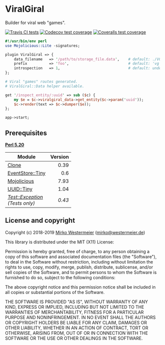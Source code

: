 ViralGiral
==========

Builder for viral web "games".

[![Travis CI tests](https://travis-ci.org/memowe/viralgiral.svg?branch=master)](https://travis-ci.org/memowe/viralgiral)
[![Codecov test coverage](https://codecov.io/gh/memowe/viralgiral/branch/master/graph/badge.svg)](https://codecov.io/gh/memowe/viralgiral)
[![Coveralls test coverage](https://coveralls.io/repos/github/memowe/viralgiral/badge.svg?branch=master)](https://coveralls.io/github/memowe/viralgiral?branch=master)

```perl
#!/usr/bin/env perl
use Mojolicious::Lite -signatures;

plugin ViralGiral => {
    data_filename   => '/path/to/storage_file.data',    # default: ./VG_data
    prefix          => 'foo',                           # default: 'vg'
    introspection   => 1,                               # default: undef
};

# Viral "games" routes generated.
# ViralGiral::Data helper available.

get '/inspect_entity/:uuid' => sub ($c) {
    my $e = $c->viralgiral_data->get_entity($c->param('uuid'));
    $c->render(text => $c->dumper($e));
};

app->start;
```

Prerequisites
-------------

**[Perl 5.20][perl]**

| Module | Version |
|--------|--------:|
| [Clone][clone] | 0.39 |
| [EventStore::Tiny][evstti] | 0.6 |
| [Mojolicious][mojo] | 7.93 |
| [UUID::Tiny][uuti] | 1.04 |
| *[Test::Exception][teex]<br>(Tests only)* | *0.43* |

[perl]: https://www.perl.org/get.html
[clone]: https://metacpan.org/pod/Clone
[evstti]: https://metacpan.org/pod/EventStore::Tiny
[mojo]: https://metacpan.org/pod/Mojolicious
[uuti]: https://metacpan.org/pod/UUID::Tiny
[teex]: https://metacpan.org/pod/Test::Exception

License and copyright
---------------------

Copyright (c) 2018-2019 [Mirko Westermeier][mirko] ([mirko@westermeier.de][mmail])

[mirko]: http://mirko.westermeier.de
[mmail]: mailto:mirko@westermeier.de

This library is distributed under the MIT (X11) License:

Permission is hereby granted, free of charge, to any person
obtaining a copy of this software and associated documentation
files (the "Software"), to deal in the Software without
restriction, including without limitation the rights to use,
copy, modify, merge, publish, distribute, sublicense, and/or sell
copies of the Software, and to permit persons to whom the
Software is furnished to do so, subject to the following
conditions:

The above copyright notice and this permission notice shall be
included in all copies or substantial portions of the Software.

THE SOFTWARE IS PROVIDED "AS IS", WITHOUT WARRANTY OF ANY KIND,
EXPRESS OR IMPLIED, INCLUDING BUT NOT LIMITED TO THE WARRANTIES
OF MERCHANTABILITY, FITNESS FOR A PARTICULAR PURPOSE AND
NONINFRINGEMENT. IN NO EVENT SHALL THE AUTHORS OR COPYRIGHT
HOLDERS BE LIABLE FOR ANY CLAIM, DAMAGES OR OTHER LIABILITY,
WHETHER IN AN ACTION OF CONTRACT, TORT OR OTHERWISE, ARISING
FROM, OUT OF OR IN CONNECTION WITH THE SOFTWARE OR THE USE OR
OTHER DEALINGS IN THE SOFTWARE.

